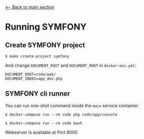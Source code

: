 [<-- Back to main section](README.md)

# Running SYMFONY

## Create SYMFONY project

    $ make create-project symfony

And change `DOCUMENT_ROOT` and `DOCUMENT_ROOT` in `docker-env.yml`:

    DOCUMENT_ROOT=code/web/
    DOCUMENT_INDEX=app_dev.php

## SYMFONY cli runner

You can run one-shot command inside the `main` service container:

    $ docker-compose run --rm code php code/app/console

    $ docker-compose run --rm code bash

Webserver is available at Port 8000